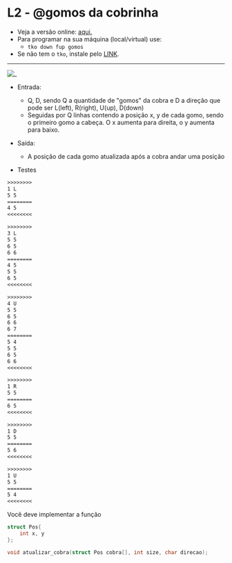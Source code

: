 # L2 - @gomos da cobrinha

- Veja a versão online: [aqui.](https://github.com/qxcodefup/arcade/blob/master/base/gomos/Readme.md)
- Para programar na sua máquina (local/virtual) use:
  - `tko down fup gomos`
- Se não tem o `tko`, instale pelo [LINK](https://github.com/senapk/tko#tko).

---

![_](https://raw.githubusercontent.com/qxcodefup/arcade/master/base/gomos/cover.jpg)

- Entrada:
  - Q, D, sendo Q a quantidade de "gomos" da cobra e D a direção que pode ser L(left), R(right), U(up), D(down)
  - Seguidas por Q linhas contendo a posição x, y de cada gomo, sendo o primeiro gomo a cabeça. O x aumenta para direita, o y aumenta para baixo.
- Saída:
  - A posição de cada gomo atualizada após a cobra andar uma posição

- Testes

``` txt
>>>>>>>>
1 L
5 5
========
4 5
<<<<<<<<

>>>>>>>>
3 L
5 5
6 5
6 6
========
4 5
5 5
6 5
<<<<<<<<

>>>>>>>>
4 U
5 5
6 5
6 6
6 7
========
5 4
5 5
6 5
6 6
<<<<<<<<

>>>>>>>>
1 R
5 5
========
6 5
<<<<<<<<

>>>>>>>>
1 D
5 5
========
5 6
<<<<<<<<

>>>>>>>>
1 U
5 5
========
5 4
<<<<<<<<
```

Você deve implementar a função

```c
struct Pos{
    int x, y
};

void atualizar_cobra(struct Pos cobra[], int size, char direcao);
```
